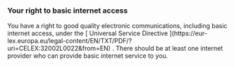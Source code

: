 ###  Your right to basic internet access

You have a right to good quality electronic communications, including basic
internet access, under the [ Universal Service Directive ](https://eur-
lex.europa.eu/legal-content/EN/TXT/PDF/?uri=CELEX:32002L0022&from=EN) . There
should be at least one internet provider who can provide basic internet
service to you.
